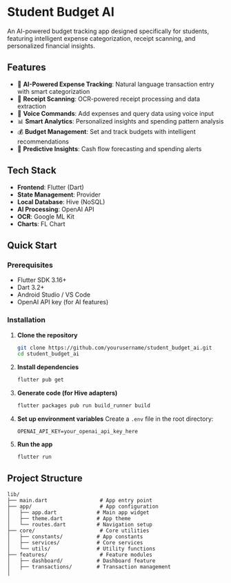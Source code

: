 # Student Budget AI

An AI-powered budget tracking app designed specifically for students, featuring intelligent expense categorization, receipt scanning, and personalized financial insights.

## Features

- 🤖 **AI-Powered Expense Tracking**: Natural language transaction entry with smart categorization
- 📸 **Receipt Scanning**: OCR-powered receipt processing and data extraction
- 🎤 **Voice Commands**: Add expenses and query data using voice input
- 📊 **Smart Analytics**: Personalized insights and spending pattern analysis
- 💰 **Budget Management**: Set and track budgets with intelligent recommendations
- 🔮 **Predictive Insights**: Cash flow forecasting and spending alerts

## Tech Stack

- **Frontend**: Flutter (Dart)
- **State Management**: Provider
- **Local Database**: Hive (NoSQL)
- **AI Processing**: OpenAI API
- **OCR**: Google ML Kit
- **Charts**: FL Chart

## Quick Start

### Prerequisites

- Flutter SDK 3.16+
- Dart 3.2+
- Android Studio / VS Code
- OpenAI API key (for AI features)

### Installation

1. **Clone the repository**

   ```bash
   git clone https://github.com/yourusername/student_budget_ai.git
   cd student_budget_ai
   ```

2. **Install dependencies**

   ```bash
   flutter pub get
   ```

3. **Generate code (for Hive adapters)**

   ```bash
   flutter packages pub run build_runner build
   ```

4. **Set up environment variables**
   Create a `.env` file in the root directory:

   ```
   OPENAI_API_KEY=your_openai_api_key_here
   ```

5. **Run the app**
   ```bash
   flutter run
   ```

## Project Structure

```
lib/
├── main.dart                 # App entry point
├── app/                      # App configuration
│   ├── app.dart             # Main app widget
│   ├── theme.dart           # App theme
│   └── routes.dart          # Navigation setup
├── core/                     # Core utilities
│   ├── constants/           # App constants
│   ├── services/            # Core services
│   └── utils/               # Utility functions
├── features/                 # Feature modules
│   ├── dashboard/           # Dashboard feature
│   ├── transactions/        # Transaction management
│
```
